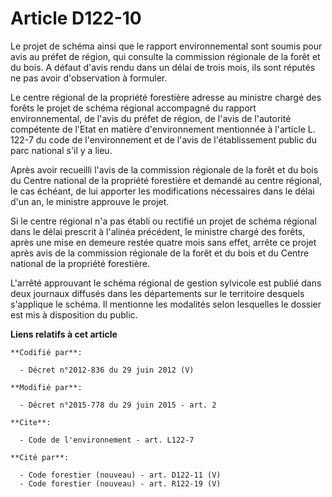 # Article D122-10

Le projet de schéma ainsi que le rapport environnemental sont soumis pour avis au préfet de région, qui consulte la
commission régionale de la forêt et du bois. A défaut d'avis rendu dans un délai de trois mois, ils sont réputés ne pas avoir
d'observation à formuler.

Le centre régional de la propriété forestière adresse au ministre chargé des forêts le projet de schéma régional accompagné
du rapport environnemental, de l'avis du préfet de région, de l'avis de l'autorité compétente de l'Etat en matière
d'environnement mentionnée à l'article L. 122-7 du code de l'environnement et de l'avis de l'établissement public du parc
national s'il y a lieu.

Après avoir recueilli l'avis de la commission régionale de la forêt et du bois du Centre national de la propriété forestière
et demandé au centre régional, le cas échéant, de lui apporter les modifications nécessaires dans le délai d'un an, le
ministre approuve le projet.

Si le centre régional n'a pas établi ou rectifié un projet de schéma régional dans le délai prescrit à l'alinéa précédent, le
ministre chargé des forêts, après une mise en demeure restée quatre mois sans effet, arrête ce projet après avis de la
commission régionale de la forêt et du bois et du Centre national de la propriété forestière.

L'arrêté approuvant le schéma régional de gestion sylvicole est publié dans deux journaux diffusés dans les départements sur
le territoire desquels s'applique le schéma. Il mentionne les modalités selon lesquelles le dossier est mis à disposition du
public.

**Liens relatifs à cet article**

	**Codifié par**:

	  - Décret n°2012-836 du 29 juin 2012 (V)

	**Modifié par**:

	  - Décret n°2015-778 du 29 juin 2015 - art. 2

	**Cite**:

	  - Code de l'environnement - art. L122-7

	**Cité par**:

	  - Code forestier (nouveau) - art. D122-11 (V)
	  - Code forestier (nouveau) - art. R122-19 (V)
